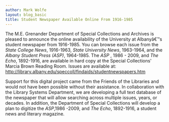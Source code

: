 ```yaml
---
author: Mark Wolfe
layout: blog_basic
title: Student Newspaper Available Online From 1916-1985
---
```

<div class="entry-body">
<p>The M.E. Grenander Department of Special Collections and Archives is pleased to announce the online availability of the University at Albanyâ€™s student newspaper from 1916-1985. You can browse each issue from the<em> State College News</em>, 1916-1963, <em>State University News</em>,  1963-1964, and the <em>Albany Student Press (ASP)</em>, 1964-1985. The <em>ASP</em> , 1986 - 2009, and <em>The Echo</em>, 1892-1916, are available in hard copy at the Special Collections' Marcia Brown Reading Room. Issues are available at:<a href="https://archives.albany.edu/description/catalog/ua809"> http://library.albany.edu/speccoll/findaids/studentnewspapers.htm</a></p>
<p>Support for this digital project came from the Friends of the Libraries and would not have been possible without their assistance. In collaboration with the Library Systems Department, we are developing a full text database of the newspaper that will allow searching across multiple issues, years, or decades. In addition, the Department of Special Collections will develop a plan to digitize the <em>ASP</em>,1986 -2009, and <em>The Echo</em>, 1892-1916, a student news and literary magazine.<br/>
</p>
</div>